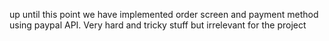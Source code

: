 up until this point we have implemented order screen and payment method using paypal API. Very hard and tricky stuff but irrelevant for the project
